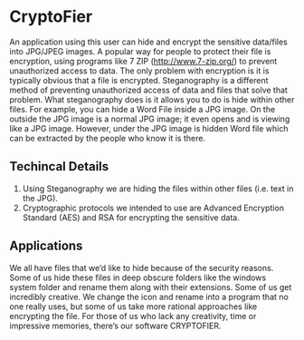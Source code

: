 # CryptoFier

An application using this user can hide and encrypt the sensitive data/files
into JPG/JPEG images. A popular way for people to protect their file is encryption, using
programs like 7 ZIP (http://www.7-zip.org/) to prevent unauthorized access to data. The
only problem with encryption is it is typically obvious that a file is encrypted. Steganography
is a different method of preventing unauthorized access of data and files that solve that
problem. What steganography does is it allows you to do is hide within other files. For
example, you can hide a Word File inside a JPG image. On the outside the JPG image is a
normal JPG image; it even opens and is viewing like a JPG image. However, under the JPG
image is hidden Word file which can be extracted by the people who know it is there.

## Techincal Details

1. Using Steganography we are hiding the files within other files (i.e. text in the JPG).
2. Cryptographic protocols we intended to use are Advanced Encryption Standard (AES)
and RSA for encrypting the sensitive data.

## Applications
We all have files that we’d like to hide because of the security reasons. Some of us hide
these files in deep obscure folders like the windows system folder and rename them along
with their extensions. Some of us get incredibly creative. We change the icon and rename
into a program that no one really uses, but some of us take more rational approaches like
encrypting the file. For those of us who lack any creativity, time or impressive memories,
there’s our software CRYPTOFIER.
